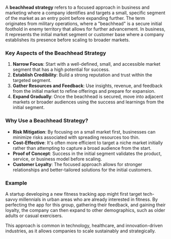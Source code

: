 A **beachhead strategy** refers to a focused approach in business and marketing where a company identifies and targets a small, specific segment of the market as an entry point before expanding further. The term originates from military operations, where a "beachhead" is a secure initial foothold in enemy territory that allows for further advancement. In business, it represents the initial market segment or customer base where a company establishes its presence before scaling to broader markets.

### Key Aspects of the Beachhead Strategy
1. **Narrow Focus**: Start with a well-defined, small, and accessible market segment that has a high potential for success.
2. **Establish Credibility**: Build a strong reputation and trust within the targeted segment.
3. **Gather Resources and Feedback**: Use insights, revenue, and feedback from the initial market to refine offerings and prepare for expansion.
4. **Expand Gradually**: Once the beachhead is secured, move into adjacent markets or broader audiences using the success and learnings from the initial segment.

### Why Use a Beachhead Strategy?
- **Risk Mitigation**: By focusing on a small market first, businesses can minimize risks associated with spreading resources too thin.
- **Cost-Effective**: It's often more efficient to target a niche market initially rather than attempting to capture a broad audience from the start.
- **Proof of Concept**: Success in the initial segment validates the product, service, or business model before scaling.
- **Customer Loyalty**: The focused approach allows for stronger relationships and better-tailored solutions for the initial customers.

### Example
A startup developing a new fitness tracking app might first target tech-savvy millennials in urban areas who are already interested in fitness. By perfecting the app for this group, gathering their feedback, and gaining their loyalty, the company can then expand to other demographics, such as older adults or casual exercisers.

This approach is common in technology, healthcare, and innovation-driven industries, as it allows companies to scale sustainably and strategically.

